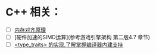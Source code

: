 # C++ 相关：
- [ ] [内存对齐原理](https://szza.github.io/2022/01/01/C++/0_align/)
- [ ] [硬件加速的SIMD运算](参考游戏引擎架构 第二版4.7 章节)
- [ ] [<type_traits> 的实现,了解掌握编译器内建支持](https://zhuanlan.zhihu.com/p/99500735)
